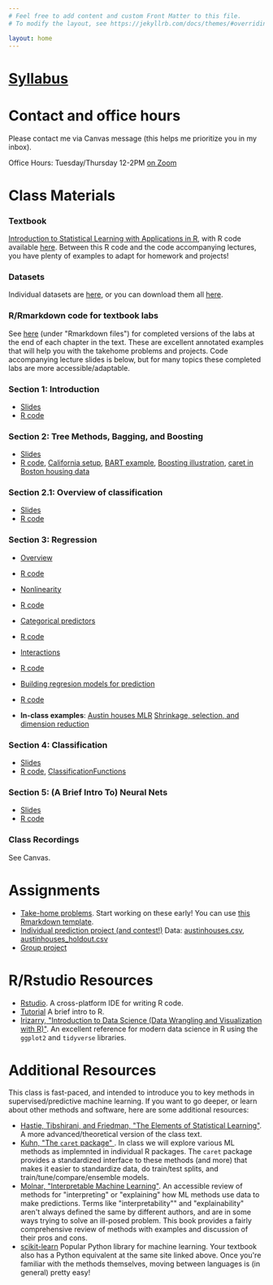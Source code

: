 ```yaml
---
# Feel free to add content and custom Front Matter to this file.
# To modify the layout, see https://jekyllrb.com/docs/themes/#overriding-theme-defaults

layout: home
---
```


# [Syllabus](files/syllabus.pdf)

# Contact and office hours

Please contact me via Canvas message (this helps me prioritize you in my inbox).

Office Hours: Tuesday/Thursday 12-2PM [on Zoom](https://utexas.zoom.us/j/97612392399)

# Class Materials

### Textbook

[Introduction to Statistical Learning with Applications in R](https://www.statlearning.com/), with R code available [here](https://www.statlearning.com/resources-second-edition). Between this R code and the code accompanying lectures, you have plenty of examples to adapt for homework and projects!

### Datasets

Individual datasets are [here](https://github.com/jaredsmurray/sta380_msba/tree/main/data/), or you can download them all [here](data.zip).

### R/Rmarkdown code for textbook labs

See [here](https://www.statlearning.com/resources-second-edition) (under "Rmarkdown files") for completed versions of the labs at the end of each chapter in the text. These are excellent annotated examples that will help you with the takehome problems and projects. Code accompanying lecture slides is below, but for many topics these completed labs are more accessible/adaptable.

### Section 1: Introduction

- [Slides](slides/01-Intro.pdf)
- [R code](R/Intro.R)

### Section 2: Tree Methods, Bagging, and Boosting

- [Slides](slides/02-Trees.pdf)
- [R code](R/Trees_MSBA.R), [California setup](R/cal_setup.txt), [BART example](R/BART_example.R), [Boosting illustration](R/boosting_illustration.R), [caret in Boston housing data](R/caret_example.R)

### Section 2.1: Overview of classification
- [Slides](slides/classification_intro.pdf)
- [R code](R/caret_classification_example.R)

### Section 3: Regression

- [Overview](slides/03-Regression.pdf)
- [R code](R/msba_regression.R)

- [Nonlinearity](slides/nonlinear.pdf)
- [R code](R/nonlinear.R)

- [Categorical predictors](slides/dummy_variables.pdf)
- [R code](R/dummy_variables.R)

- [Interactions](slides/interactions.pdf)
- [R code](R/interactions.R)

- [Building regresion models for prediction](slides/03-Building-Regression.pdf)
- [R code](R/building_regression.R)

- **In-class examples**: [Austin houses MLR](R/ah_linreg_ex.R) [Shrinkage, selection, and dimension reduction](R/caret_dimred.R)

### Section 4: Classification

- [Slides](slides/04-Classification.pdf)
- [R code](R/Classification_MSBA.R), [ClassificationFunctions](R/ClassificationFunctions.R)

### Section 5: (A Brief Intro To) Neural Nets

- [Slides](slides/05-NN.pdf)
- [R code](R/NN_MSBA.R)

### Class Recordings

See Canvas.

# Assignments

- [Take-home problems](files/takehome.pdf). Start working on these early! You can use [this Rmarkdown template](files/template.Rmd).
- [Individual prediction project (and contest!)](files/individual_project.pdf) Data: [austinhouses.csv](data/austinhouses.csv), [austinhouses_holdout.csv](data/austinhouses_holdout.csv)
- [Group project](files/group_project.pdf)

# R/Rstudio Resources

- [Rstudio](https://posit.co/download/rstudio-desktop/). A cross-platform IDE for writing R code.
- [Tutorial](R/Tutorial.pdf) A brief intro to R.
- [Irizarry, "Introduction to Data Science (Data Wrangling and Visualization with R)"](https://rafalab.dfci.harvard.edu/dsbook-part-1/). An excellent reference for modern data science in R using the `ggplot2` and `tidyverse` libraries. 

# Additional Resources

This class is fast-paced, and intended to introduce you to key methods in supervised/predictive machine learning. If you want to go deeper, or learn about other methods and software, here are some additional resources:

- [Hastie, Tibshirani, and Friedman, "The Elements of Statistical Learning"](https://hastie.su.domains/ElemStatLearn/). A more advanced/theoretical version of the class text.
- [Kuhn, "The `caret` package" ](https://topepo.github.io/caret/index.html). In class we will explore various ML methods as implemnted in individual R packages. The `caret` package provides a standardized interface to these methods (and more) that makes it easier to standardize data, do train/test splits, and train/tune/compare/ensemble models.
- [Molnar, "Interpretable Machine Learning"](https://christophm.github.io/interpretable-ml-book/). An accessible review of methods for "interpreting" or "explaining" how ML methods use data to make predictions. Terms like "interpretability"" and "explainability" aren't always defined the same by different authors, and are in some ways trying to solve an ill-posed problem. This book provides a fairly comprehensive review of methods with examples and discussion of their pros and cons.
- [scikit-learn](https://scikit-learn.org/stable/index.html) Popular Python library for machine learning. Your textbook also has a Python equivalent at the same site linked above. Once you're familiar with the methods themselves, moving between languages is (in general) pretty easy!







